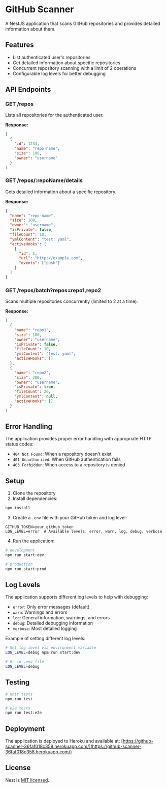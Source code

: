 # GitHub Scanner

A NestJS application that scans GitHub repositories and provides detailed information about them.

## Features

- List authenticated user's repositories
- Get detailed information about specific repositories
- Concurrent repository scanning with a limit of 2 operations
- Configurable log levels for better debugging

## API Endpoints

### GET /repos
Lists all repositories for the authenticated user.

**Response:**
```json
[
  {
    "id": 1234,
    "name": "repo-name",
    "size": 100,
    "owner": "username"
  }
]
```

### GET /repos/:repoName/details
Gets detailed information about a specific repository.

**Response:**
```json
{
  "name": "repo-name",
  "size": 100,
  "owner": "username",
  "isPrivate": false,
  "fileCount": 10,
  "ymlContent": "test: yaml",
  "activeHooks": [
    {
      "id": 1,
      "url": "http://example.com",
      "events": ["push"]
    }
  ]
}
```

### GET /repos/batch?repos=repo1,repo2
Scans multiple repositories concurrently (limited to 2 at a time).

**Response:**
```json
[
  {
    "name": "repo1",
    "size": 100,
    "owner": "username",
    "isPrivate": false,
    "fileCount": 10,
    "ymlContent": "test: yaml",
    "activeHooks": []
  },
  {
    "name": "repo2",
    "size": 200,
    "owner": "username",
    "isPrivate": true,
    "fileCount": 20,
    "ymlContent": null,
    "activeHooks": []
  }
]
```

## Error Handling

The application provides proper error handling with appropriate HTTP status codes:

- `404 Not Found`: When a repository doesn't exist
- `401 Unauthorized`: When GitHub authentication fails
- `403 Forbidden`: When access to a repository is denied

## Setup

1. Clone the repository
2. Install dependencies:
```bash
npm install
```

3. Create a `.env` file with your GitHub token and log level:
```
GITHUB_TOKEN=your_github_token
LOG_LEVEL=error  # Available levels: error, warn, log, debug, verbose
```

4. Run the application:
```bash
# development
npm run start:dev

# production
npm run start:prod
```

## Log Levels

The application supports different log levels to help with debugging:

- `error`: Only error messages (default)
- `warn`: Warnings and errors
- `log`: General information, warnings, and errors
- `debug`: Detailed debugging information
- `verbose`: Most detailed logging

Example of setting different log levels:
```bash
# Set log level via environment variable
LOG_LEVEL=debug npm run start:dev

# Or in .env file
LOG_LEVEL=debug
```

## Testing

```bash
# unit tests
npm run test

# e2e tests
npm run test:e2e
```

## Deployment

The application is deployed to Heroku and available at:
[https://github-scanner-36faf018c358.herokuapp.com/](https://github-scanner-36faf018c358.herokuapp.com/)


## License

Nest is [MIT licensed](https://github.com/nestjs/nest/blob/master/LICENSE).
